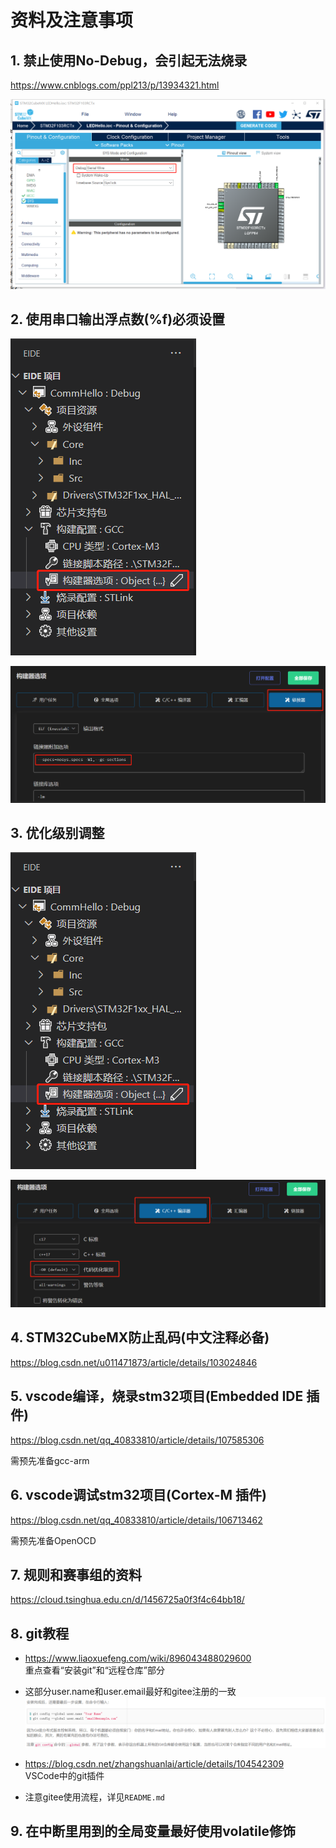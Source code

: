 # 资料及注意事项

## 1. 禁止使用No-Debug，会引起无法烧录

<https://www.cnblogs.com/ppl213/p/13934321.html>

![png](./assets/SerialWire.png)

## 2. 使用串口输出浮点数(%f)必须设置

![png](./assets/2.1.png)

![png](./assets/2.2.png)

## 3. 优化级别调整

![png](./assets/2.1.png)

![png](./assets/3.png)

## 4. STM32CubeMX防止乱码(中文注释必备)

<https://blog.csdn.net/u011471873/article/details/103024846>

## 5. vscode编译，烧录stm32项目(Embedded IDE 插件)

<https://blog.csdn.net/qq_40833810/article/details/107585306>

需预先准备gcc-arm

## 6. vscode调试stm32项目(Cortex-M 插件)

<https://blog.csdn.net/qq_40833810/article/details/106713462>

需预先准备OpenOCD

## 7. 规则和赛事组的资料

<https://cloud.tsinghua.edu.cn/d/1456725a0f3f4c64bb18/>

## 8. git教程

* <https://www.liaoxuefeng.com/wiki/896043488029600>\
重点查看“安装git”和“远程仓库”部分

* 这部分user.name和user.email最好和gitee注册的一致\
![png](./assets/8.1.png)

* <https://blog.csdn.net/zhangshuanlai/article/details/104542309>\
VSCode中的git插件

* 注意gitee使用流程，详见`README.md`

## 9. 在中断里用到的全局变量最好使用volatile修饰

